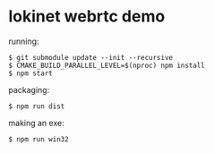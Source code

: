 # lokinet webrtc demo

running:

    $ git submodule update --init --recursive
    $ CMAKE_BUILD_PARALLEL_LEVEL=$(nproc) npm install
    $ npm start

packaging:

    $ npm run dist
     
making an exe:

    $ npm run win32
